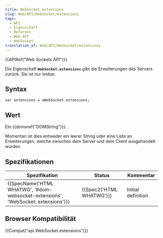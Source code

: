 ```yaml
---
title: WebSocket.extensions
slug: Web/API/WebSocket/extensions
tags:
  - API
  - Eigenschaft
  - Referenz
  - Web API
  - WebSocket
translation_of: Web/API/WebSocket/extensions
---
```

{{APIRef("Web Sockets API")}}

Die Eigenschaft **`WebSocket.extensions`** gibt die Erweiterungen des Servers zurück. Sie ist nur lesbar.

## Syntax

    var extensions = aWebSocket.extensions;

## Wert

Ein {{domxref("DOMString")}}.

Momentan ist dies entweder ein leerer String oder eine Liste an Erweiterungen, welche zwischen dem Server und dem Client ausgehandelt wurden.

## Spezifikationen

| Spezifikation                                                                                                | Status                           | Kommentar          |
| ------------------------------------------------------------------------------------------------------------ | -------------------------------- | ------------------ |
| {{SpecName('HTML WHATWG', '#dom-websocket-extensions', 'WebSocket: extensions')}} | {{Spec2('HTML WHATWG')}} | Initial definition |

## Browser Kompatibilität

{{Compat("api.WebSocket.extensions")}}
